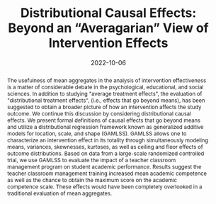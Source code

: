 ---
title: "Distributional Causal Effects: Beyond an “Averagarian” View of Intervention Effects"
authors:
- W Wiedermann
- B Zhang
- WM Reinke
- KC Herman
- A von Eye
date: "2022-10-06"
doi: "http://dx.doi.org/10.1037/met0000533"

publication_types: ["journal-article"]

publication: "*Psychological Methods*"
abstract: The usefulness of mean aggregates in the analysis of intervention effectiveness is a matter of considerable debate in the psychological, educational, and social sciences. In addition to studying "average treatment effects", the evaluation of "distributional treatment effects", (i.e., effects that go beyond means), has been suggested to obtain a broader picture of how an intervention affects the study outcome. We continue this discussion by considering distributional causal effects. We present formal definitions of causal effects that go beyond means and utilize a distributional regression framework known as generalized additive models for location, scale, and shape (GAMLSS). GAMLSS allows one to characterize an intervention effect in its totality through simultaneously modeling means, variances, skewnesses, kurtoses, as well as ceiling and floor effects of outcome distributions. Based on data from a large-scale randomized controlled trial, we use GAMLSS to evaluate the impact of a teacher classroom management program on student academic performance. Results suggest the teacher classroom management training increased mean academic competence as well as the chance to obtain the maximum score on the academic competence scale. These effects would have been completely overlooked in a traditional evaluation of mean aggregates.

featured: true

---